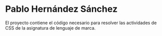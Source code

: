 # Pablo Hernández Sánchez

El proyecto contiene el código necesario para resolver las actividades de CSS de la asignatura de lenguaje de marca.
